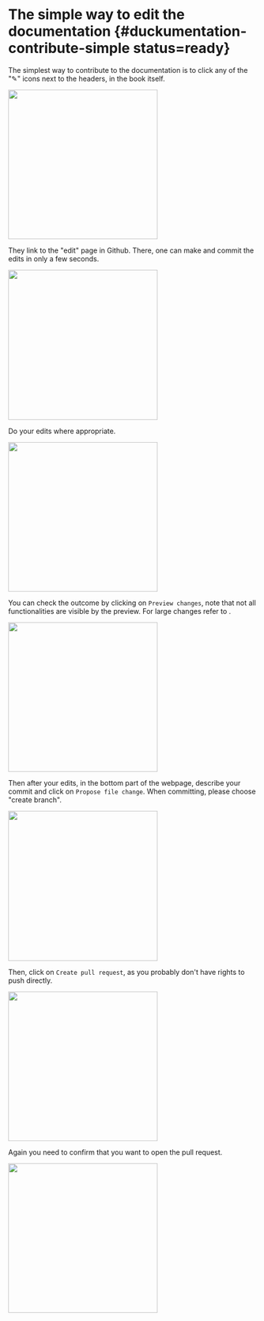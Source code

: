 
# The simple way to edit the documentation {#duckumentation-contribute-simple status=ready}

The simplest way to contribute to the documentation is to click any of the "✎" icons next to the headers, in the book itself.

<div figure-id="fig:simple_way_1" figure-caption="Click on edit button.">
    <img src="s1.png" style='width: 8cm'/>
</div>

They link to the "edit" page in Github. There, one can make and commit the edits in only a few seconds.

<div figure-id="fig:simple_way_2" figure-caption="You will land on GitHub">
    <img src="s2.png" style='width: 8cm'/>
</div>

Do your edits where appropriate.

<div figure-id="fig:simple_way_3" figure-caption="Editing the docs.">
    <img src="s3.png" style='width: 8cm'/>
</div>

You can check the outcome by clicking on `Preview changes`, note that not all functionalities are visible by the preview. For large changes refer to [](#duckumentation-workflow).

<div figure-id="fig:simple_way_4" figure-caption=A preview of the changes.">
    <img src="s4.png" style='width: 8cm'/>
</div>

Then after your edits, in the bottom part of the webpage, describe your commit and click on `Propose file change`. When committing, please choose "create branch".  

<div figure-id="fig:simple_way_5" figure-caption="Describe and commit.">
    <img src="s5.png" style='width: 8cm'/>
</div>

Then, click on `Create pull request`, as you probably don't have rights to push directly.

<div figure-id="fig:simple_way_5" figure-caption="Create a pull request.">
    <img src="s6.png" style='width: 8cm'/>
</div>

Again you need to confirm that you want to open the pull request.

<div figure-id="fig:simple_way_7" figure-caption="Confirm a pull request.">
    <img src="s7.png" style='width: 8cm'/>
</div>
